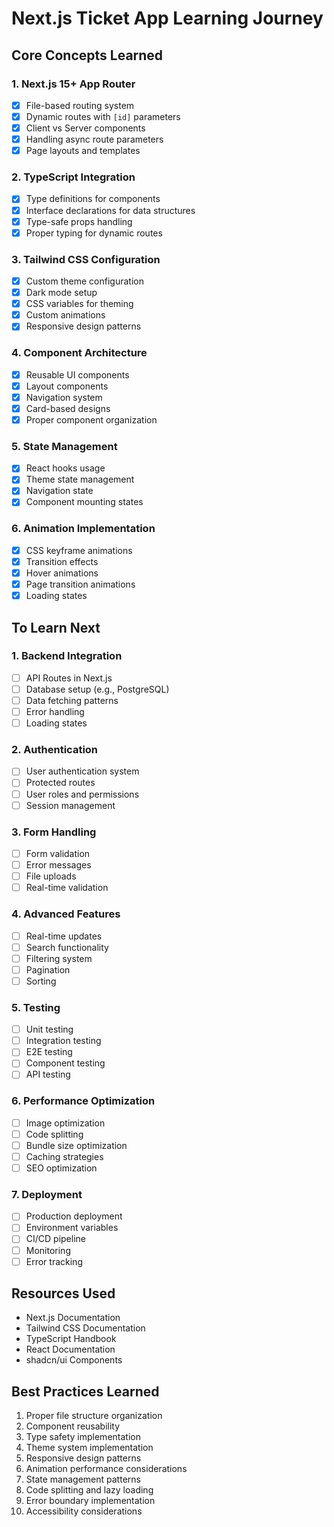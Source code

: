 # Next.js Ticket App Learning Journey

## Core Concepts Learned

### 1. Next.js 15+ App Router
- [x] File-based routing system
- [x] Dynamic routes with `[id]` parameters
- [x] Client vs Server components
- [x] Handling async route parameters
- [x] Page layouts and templates

### 2. TypeScript Integration
- [x] Type definitions for components
- [x] Interface declarations for data structures
- [x] Type-safe props handling
- [x] Proper typing for dynamic routes

### 3. Tailwind CSS Configuration
- [x] Custom theme configuration
- [x] Dark mode setup
- [x] CSS variables for theming
- [x] Custom animations
- [x] Responsive design patterns

### 4. Component Architecture
- [x] Reusable UI components
- [x] Layout components
- [x] Navigation system
- [x] Card-based designs
- [x] Proper component organization

### 5. State Management
- [x] React hooks usage
- [x] Theme state management
- [x] Navigation state
- [x] Component mounting states

### 6. Animation Implementation
- [x] CSS keyframe animations
- [x] Transition effects
- [x] Hover animations
- [x] Page transition animations
- [x] Loading states

## To Learn Next

### 1. Backend Integration
- [ ] API Routes in Next.js
- [ ] Database setup (e.g., PostgreSQL)
- [ ] Data fetching patterns
- [ ] Error handling
- [ ] Loading states

### 2. Authentication
- [ ] User authentication system
- [ ] Protected routes
- [ ] User roles and permissions
- [ ] Session management

### 3. Form Handling
- [ ] Form validation
- [ ] Error messages
- [ ] File uploads
- [ ] Real-time validation

### 4. Advanced Features
- [ ] Real-time updates
- [ ] Search functionality
- [ ] Filtering system
- [ ] Pagination
- [ ] Sorting

### 5. Testing
- [ ] Unit testing
- [ ] Integration testing
- [ ] E2E testing
- [ ] Component testing
- [ ] API testing

### 6. Performance Optimization
- [ ] Image optimization
- [ ] Code splitting
- [ ] Bundle size optimization
- [ ] Caching strategies
- [ ] SEO optimization

### 7. Deployment
- [ ] Production deployment
- [ ] Environment variables
- [ ] CI/CD pipeline
- [ ] Monitoring
- [ ] Error tracking

## Resources Used
- Next.js Documentation
- Tailwind CSS Documentation
- TypeScript Handbook
- React Documentation
- shadcn/ui Components

## Best Practices Learned
1. Proper file structure organization
2. Component reusability
3. Type safety implementation
4. Theme system implementation
5. Responsive design patterns
6. Animation performance considerations
7. State management patterns
8. Code splitting and lazy loading
9. Error boundary implementation
10. Accessibility considerations